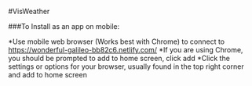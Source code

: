 #VisWeather



###To Install as an app on mobile:

*Use mobile web browser (Works best with Chrome) to connect to https://wonderful-galileo-bb82c6.netlify.com/
*If you are using Chrome, you should be prompted to add to home screen, click add
*Click the settings or options for your browser, usually found in the top right corner and add to home screen
